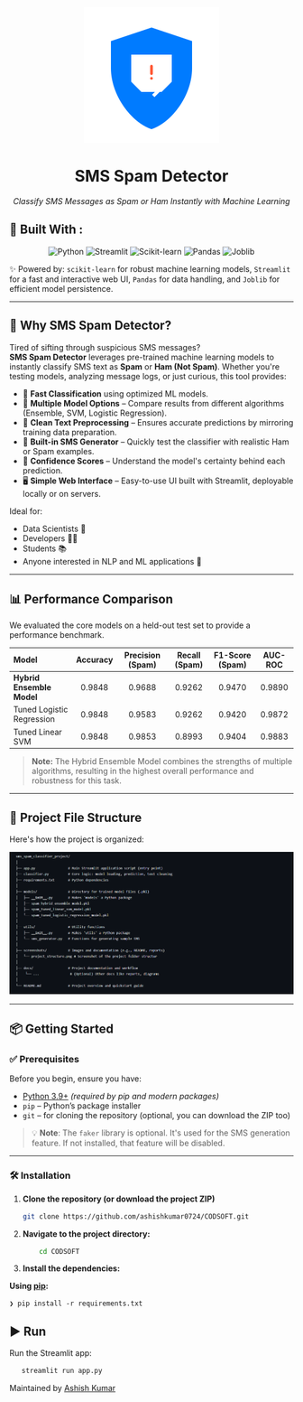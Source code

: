 <!-- Project Logo -->

<div align="center">

  <!-- Logo with link -->
 ![Project Logo](Screenshots/logo.svg)
</div>
<h1 align="center">SMS Spam Detector </h1>

<p align="center">
  <em>Classify SMS Messages as Spam or Ham Instantly with Machine Learning</em>

## 🔧 Built With :

<div align="center">

![Python](https://img.shields.io/badge/Python-3776AB.svg?style=for-the-badge&logo=Python&logoColor=white)
![Streamlit](https://img.shields.io/badge/Streamlit-FF4B4B.svg?style=for-the-badge&logo=Streamlit&logoColor=white)
![Scikit-learn](https://img.shields.io/badge/scikitlearn-F7931E.svg?style=for-the-badge&logo=scikit-learn&logoColor=white)
![Pandas](https://img.shields.io/badge/Pandas-150458.svg?style=for-the-badge&logo=pandas&logoColor=white)
![Joblib](https://img.shields.io/badge/Joblib-EC7732.svg?style=for-the-badge&logo=Joblib&logoColor=white) <!-- Joblib doesn't have an official logo, using a color -->

</div>

✨ Powered by: `scikit-learn` for robust machine learning models, `Streamlit` for a fast and interactive web UI, `Pandas` for data handling, and `Joblib` for efficient model persistence.

---

## 🌟 Why SMS Spam Detector?

Tired of sifting through suspicious SMS messages?  
**SMS Spam Detector** leverages pre-trained machine learning models to instantly classify SMS text as **Spam** or **Ham (Not Spam)**. Whether you're testing models, analyzing message logs, or just curious, this tool provides:

- 🚀 **Fast Classification** using optimized ML models.
- 🤖 **Multiple Model Options** – Compare results from different algorithms (Ensemble, SVM, Logistic Regression).
- 📝 **Clean Text Preprocessing** – Ensures accurate predictions by mirroring training data preparation.
- 🎲 **Built-in SMS Generator** – Quickly test the classifier with realistic Ham or Spam examples.
- 🧠 **Confidence Scores** – Understand the model's certainty behind each prediction.
- 🖥️ **Simple Web Interface** – Easy-to-use UI built with Streamlit, deployable locally or on servers.

Ideal for:
- Data Scientists 🧪
- Developers 👨‍💻
- Students 📚
- Anyone interested in NLP and ML applications 🤖

---

## 📊 Performance Comparison

We evaluated the core models on a held-out test set to provide a performance benchmark.

| Model                       | Accuracy | Precision (Spam) | Recall (Spam) | F1-Score (Spam) | AUC-ROC |
| :-------------------------- | :------: | :--------------: | :-----------: | :-------------: | :-----: |
| **Hybrid Ensemble Model**   | 0.9848   | 0.9688           | 0.9262        | 0.9470          | 0.9890  |
| Tuned Logistic Regression   | 0.9848   | 0.9583           | 0.9262        | 0.9420          | 0.9872  |
| Tuned Linear SVM            | 0.9848   | 0.9853           | 0.8993        | 0.9404          | 0.9883  |

> **Note:** The Hybrid Ensemble Model combines the strengths of multiple algorithms, resulting in the highest overall performance and robustness for this task.

---

## 📁 Project File Structure

Here's how the project is organized:

![Project Structure Screenshot](Screenshots/file_structure.png)

---

## 📦 Getting Started

### ✅ Prerequisites

Before you begin, ensure you have:

- [Python 3.9+](https://www.python.org/downloads/) *(required by pip and modern packages)*
- `pip` – Python’s package installer
- `git` – for cloning the repository (optional, you can download the ZIP too)

> 💡 **Note**: The `faker` library is optional. It's used for the SMS generation feature. If not installed, that feature will be disabled.

---

### 🛠️ Installation

1. **Clone the repository (or download the project ZIP)**
   ```bash
   git clone https://github.com/ashishkumar0724/CODSOFT.git

2.  **Navigate to the project directory:**
    ```bash
        cd CODSOFT
3.  **Install the dependencies:**
        

**Using [pip](https://pypi.org/project/pip/):**

    ❯ pip install -r requirements.txt
 ## ▶️ Run
Run the Streamlit app:

```bash
   streamlit run app.py
```
Maintained by [Ashish Kumar](https://github.com/ashishkumar0724 )

